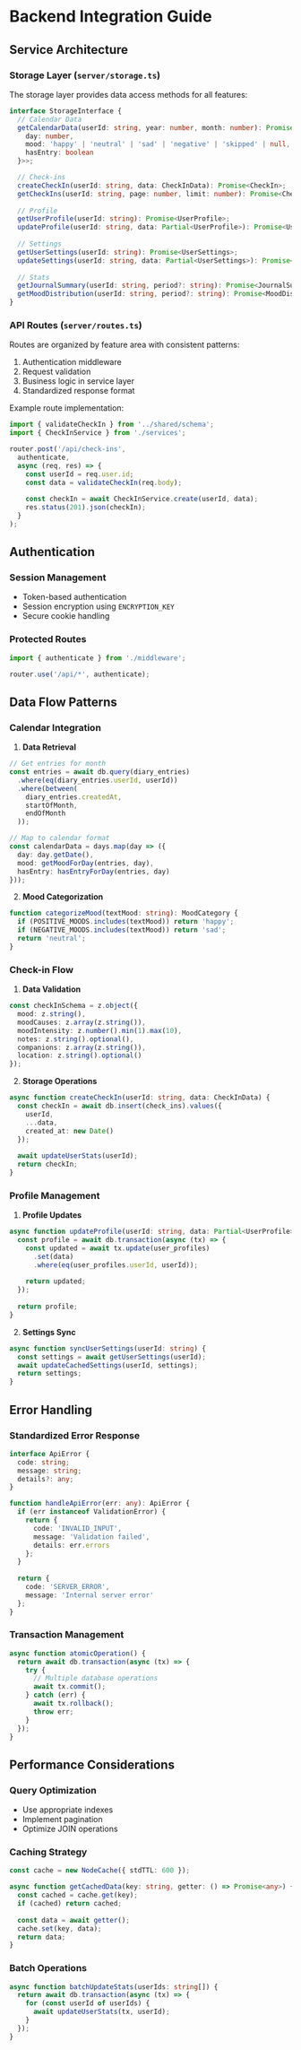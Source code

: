 # Backend Integration Guide

## Service Architecture

### Storage Layer (`server/storage.ts`)

The storage layer provides data access methods for all features:

```typescript
interface StorageInterface {
  // Calendar Data
  getCalendarData(userId: string, year: number, month: number): Promise<Array<{
    day: number,
    mood: 'happy' | 'neutral' | 'sad' | 'negative' | 'skipped' | null,
    hasEntry: boolean
  }>>;

  // Check-ins
  createCheckIn(userId: string, data: CheckInData): Promise<CheckIn>;
  getCheckIns(userId: string, page: number, limit: number): Promise<CheckInList>;
  
  // Profile
  getUserProfile(userId: string): Promise<UserProfile>;
  updateProfile(userId: string, data: Partial<UserProfile>): Promise<UserProfile>;
  
  // Settings
  getUserSettings(userId: string): Promise<UserSettings>;
  updateSettings(userId: string, data: Partial<UserSettings>): Promise<UserSettings>;
  
  // Stats
  getJournalSummary(userId: string, period?: string): Promise<JournalSummary>;
  getMoodDistribution(userId: string, period?: string): Promise<MoodDistribution>;
}
```

### API Routes (`server/routes.ts`)

Routes are organized by feature area with consistent patterns:

1. Authentication middleware
2. Request validation
3. Business logic in service layer
4. Standardized response format

Example route implementation:
```typescript
import { validateCheckIn } from '../shared/schema';
import { CheckInService } from './services';

router.post('/api/check-ins', 
  authenticate,
  async (req, res) => {
    const userId = req.user.id;
    const data = validateCheckIn(req.body);
    
    const checkIn = await CheckInService.create(userId, data);
    res.status(201).json(checkIn);
  }
);
```

## Authentication

### Session Management
- Token-based authentication
- Session encryption using `ENCRYPTION_KEY`
- Secure cookie handling

### Protected Routes
```typescript
import { authenticate } from './middleware';

router.use('/api/*', authenticate);
```

## Data Flow Patterns

### Calendar Integration

1. **Data Retrieval**
```typescript
// Get entries for month
const entries = await db.query(diary_entries)
  .where(eq(diary_entries.userId, userId))
  .where(between(
    diary_entries.createdAt,
    startOfMonth,
    endOfMonth
  ));

// Map to calendar format
const calendarData = days.map(day => ({
  day: day.getDate(),
  mood: getMoodForDay(entries, day),
  hasEntry: hasEntryForDay(entries, day)
}));
```

2. **Mood Categorization**
```typescript
function categorizeMood(textMood: string): MoodCategory {
  if (POSITIVE_MOODS.includes(textMood)) return 'happy';
  if (NEGATIVE_MOODS.includes(textMood)) return 'sad';
  return 'neutral';
}
```

### Check-in Flow

1. **Data Validation**
```typescript
const checkInSchema = z.object({
  mood: z.string(),
  moodCauses: z.array(z.string()),
  moodIntensity: z.number().min(1).max(10),
  notes: z.string().optional(),
  companions: z.array(z.string()),
  location: z.string().optional()
});
```

2. **Storage Operations**
```typescript
async function createCheckIn(userId: string, data: CheckInData) {
  const checkIn = await db.insert(check_ins).values({
    userId,
    ...data,
    created_at: new Date()
  });
  
  await updateUserStats(userId);
  return checkIn;
}
```

### Profile Management

1. **Profile Updates**
```typescript
async function updateProfile(userId: string, data: Partial<UserProfile>) {
  const profile = await db.transaction(async (tx) => {
    const updated = await tx.update(user_profiles)
      .set(data)
      .where(eq(user_profiles.userId, userId));
      
    return updated;
  });
  
  return profile;
}
```

2. **Settings Sync**
```typescript
async function syncUserSettings(userId: string) {
  const settings = await getUserSettings(userId);
  await updateCachedSettings(userId, settings);
  return settings;
}
```

## Error Handling

### Standardized Error Response
```typescript
interface ApiError {
  code: string;
  message: string;
  details?: any;
}

function handleApiError(err: any): ApiError {
  if (err instanceof ValidationError) {
    return {
      code: 'INVALID_INPUT',
      message: 'Validation failed',
      details: err.errors
    };
  }
  
  return {
    code: 'SERVER_ERROR',
    message: 'Internal server error'
  };
}
```

### Transaction Management
```typescript
async function atomicOperation() {
  return await db.transaction(async (tx) => {
    try {
      // Multiple database operations
      await tx.commit();
    } catch (err) {
      await tx.rollback();
      throw err;
    }
  });
}
```

## Performance Considerations

### Query Optimization
- Use appropriate indexes
- Implement pagination
- Optimize JOIN operations

### Caching Strategy
```typescript
const cache = new NodeCache({ stdTTL: 600 });

async function getCachedData(key: string, getter: () => Promise<any>) {
  const cached = cache.get(key);
  if (cached) return cached;
  
  const data = await getter();
  cache.set(key, data);
  return data;
}
```

### Batch Operations
```typescript
async function batchUpdateStats(userIds: string[]) {
  return await db.transaction(async (tx) => {
    for (const userId of userIds) {
      await updateUserStats(tx, userId);
    }
  });
}